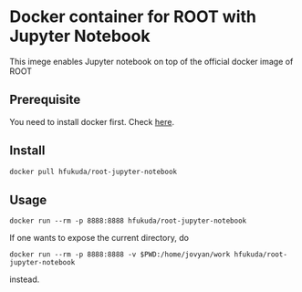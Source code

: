 # Docker container for ROOT with Jupyter Notebook

This imege enables Jupyter notebook on top of the official docker image of ROOT

## Prerequisite

You need to install docker first. Check [here](https://docs.docker.com/install/).

## Install

```bash
docker pull hfukuda/root-jupyter-notebook
```

## Usage

```
docker run --rm -p 8888:8888 hfukuda/root-jupyter-notebook
```

If one wants to expose the current directory, do
```
docker run --rm -p 8888:8888 -v $PWD:/home/jovyan/work hfukuda/root-jupyter-notebook
```
instead.
